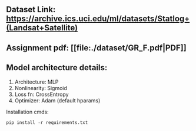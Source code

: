 ## Dataset Link: https://archive.ics.uci.edu/ml/datasets/Statlog+(Landsat+Satellite)
## Assignment pdf: [[file:./dataset/GR_F.pdf|PDF]]

## Model architecture details:
1. Architecture: MLP
2. Nonlinearity: Sigmoid
3. Loss fn: CrossEntropy
4. Optimizer: Adam (default hparams)

Installation cmds:
```python
pip install -r requirements.txt
```
